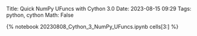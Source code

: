 Title: Quick NumPy UFuncs with Cython 3.0
Date: 2023-08-15 09:29
Tags: python, cython
Math: False

{% notebook 20230808_Cython_3_NumPy_UFuncs.ipynb cells[3:] %}
